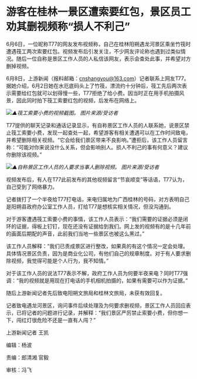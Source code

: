 

# 游客在桂林一景区遭索要红包，景区员工劝其删视频称“损人不利己”

6月6日，一位昵称T77的网友发布视频称，自己在桂林阳朔遇龙河景区乘坐竹筏时遭遇筏工两次索要红包。视频发布后引发关注，不少网友评论称也遇到过类似情况。随后一位自称是景区工作人员的人私信该网友，表示会查处此事，并希望对方删掉视频。

6月8日，上游新闻（报料邮箱：cnshangyou@163.com）记者联系上网友T77。据她介绍，6月2日她在水厄底码头上了竹筏，漂流约十分钟后，筏工先后两次表示需要给红包就可以划得慢一些，T77拒绝了给小费。因当时正在用手机拍摄风景，因此同时拍下筏工索要红包的视频，后发布在网络上。

![](https://inews.gtimg.com/om_bt/OPI_ya-tpOquBLpmm7SwxWKi_pWIBU8QB2oTbxjLwtb-UAA/1000)_▲筏工索要小费的视频截图。 图片来源/受访者_

T77提供的聊天记录和通话记录显示，有自称景区工作人员的人联系她，说景区禁止筏工索要小费，发现一起查处一起，希望游客有相关遭遇可以在工作时间致电，并希望删除相关视频。“它会给我们景区带来不良影响。”遭拒后，该工作人员留言称：“可能对你来说没什么关系，但会影响别人。损人不利己的事有何意义？建议你删除该视频。”

![](https://inews.gtimg.com/om_bt/OQXURln_SIPBw_mAtItM3_HClLAxBSbUhMEGjAvazEhxgAA/1000)_▲自称景区工作人员的人要求当事人删除视频。
图片来源/受访者_

视频发布后，有人在T77此前发布的其他视频留言“节哀顺变”等话语，T77认为，自己受到了网络暴力。

记者拨打了一个半夜给T77打电话，来电归属地为广西桂林的号码，对方表明自己是阳朔县政府办公室工作人员，打给T77是想核实相关情况，但没沟通到。

对于游客遭遇筏工索要小费的事情，该工作人员表示：“我们需要的证据必须是闭环的证据，得板上钉钉，现在还没有证据给到我们。网上发的视频有的是十几年前的画面后期配的声音，此前我们当地一些景区也被这么黑过。”

该工作人员解释：“我们已责成景区进行整改，如果真的有这个情况一定会处理。具体情况景区负责，因为是商业化公司，有他们自己的规章制度。对于有人要求删除视频，我觉得可能是个人行为，我不知情。”

对于该工作人员的说法T77表示不解，政府工作人员为何要半夜来电？同时T77强调：“我的视频就是用现在打电话的手机相机拍摄的，如果有需要可以作为证据。”

随后上游新闻记者先后致电阳朔文旅局和桂林文旅局，未获有效回复。

记者致电遇龙河景区，询问事件后续处理及为何要求删视频，景区工作人员回应表示，已将记者的问题进行记录，并解释：“我们景区严厉禁止索要小费，但你想一下，闯红灯很危险不还是一直有人闯？”

上游新闻记者 王凯

编辑：杨波

责编：郎清湘 官毅

审核：冯飞


